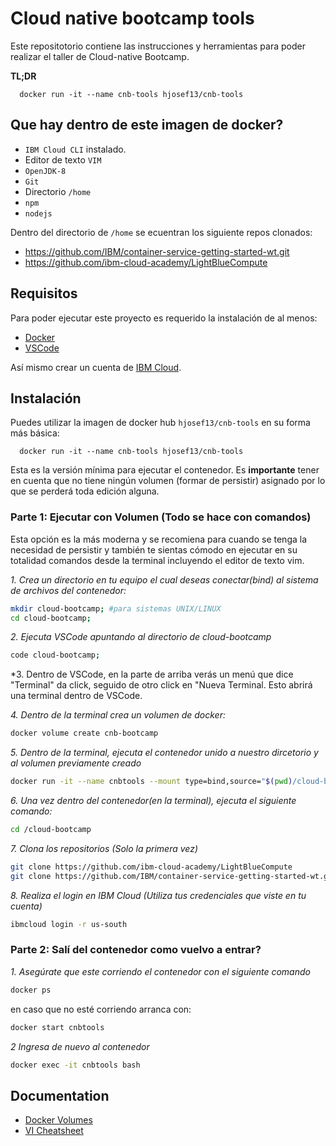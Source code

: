 
# Cloud native bootcamp tools

Este repositotorio contiene las instrucciones y herramientas para poder realizar el taller de Cloud-native Bootcamp. 



**TL;DR**
```docker 
  docker run -it --name cnb-tools hjosef13/cnb-tools
```
## Que hay dentro de este imagen de docker?

- `IBM Cloud CLI` instalado.
- Editor de texto `VIM`
- `OpenJDK-8`
- `Git`
- Directorio `/home`
- `npm`
- `nodejs`


Dentro del directorio de `/home` se ecuentran los siguiente repos clonados: 
- https://github.com/IBM/container-service-getting-started-wt.git
- https://github.com/ibm-cloud-academy/LightBlueCompute


  
## Requisitos

Para poder ejecutar este proyecto es requerido la instalación de al menos:
- [Docker]()
- [VSCode]()

Así mismo crear un cuenta de [IBM Cloud](https://cloud.ibm.com).
## Instalación 

Puedes utilizar la imagen de docker hub `hjosef13/cnb-tools` en su forma más básica:
```docker 
  docker run -it --name cnb-tools hjosef13/cnb-tools
```
Esta es la versión mínima para ejecutar el contenedor. 
Es **importante** tener en cuenta que no tiene ningún volumen (formar de persistir) asignado por lo que se perderá toda edición alguna.

### Parte 1: Ejecutar con Volumen (Todo se hace con comandos)

Esta opción es la más moderna y se recomiena para cuando se tenga la necesidad de persistir y también te sientas cómodo en ejecutar en su totalidad comandos desde la terminal incluyendo el editor de texto vim.

*1. Crea un directorio en tu equipo el cual deseas conectar(bind) al sistema de archivos del contenedor:*
```bash 
mkdir cloud-bootcamp; #para sistemas UNIX/LINUX
cd cloud-bootcamp;
```
*2. Ejecuta VSCode apuntando al directorio de cloud-bootcamp*
```bash 
code cloud-bootcamp;
```
*3. Dentro de VSCode, en la parte de arriba verás un menú que dice "Terminal" da click, seguido de otro click en "Nueva Terminal. Esto abrirá una terminal dentro de VSCode.

*4. Dentro de la terminal crea un volumen de docker:*
```bash 
docker volume create cnb-bootcamp
```
*5.  Dentro de la terminal, ejecuta el contenedor unido a nuestro dircetorio y al volumen previamente creado*
```bash 
docker run -it --name cnbtools --mount type=bind,source="$(pwd)/cloud-bootcamp",target=/cloud-bootcamp --mount source=cnb-bootcamp,target=/home hjosef13/cnb-tools
```
*6. Una vez dentro del contenedor(en la terminal), ejecuta el siguiente comando:*
```bash 
cd /cloud-bootcamp
```
*7. Clona los repositorios (Solo la primera vez)*
```bash 
git clone https://github.com/ibm-cloud-academy/LightBlueCompute
git clone https://github.com/IBM/container-service-getting-started-wt.git
```
*8. Realiza el login en IBM Cloud (Utiliza tus credenciales que viste en tu cuenta)*
```bash 
ibmcloud login -r us-south
```
### Parte 2: Salí del contenedor como vuelvo a entrar?
*1. Asegúrate que este corriendo el contenedor con el siguiente comando*
```bash 
docker ps
```
en caso que no esté corriendo arranca con:
```bash 
docker start cnbtools
```
*2 Ingresa de nuevo al contenedor*
```bash 
docker exec -it cnbtools bash
```
## Documentation

- [Docker Volumes](https://docs.docker.com/storage/volumes/)
- [VI Cheatsheet](https://devhints.io/vim)

  
